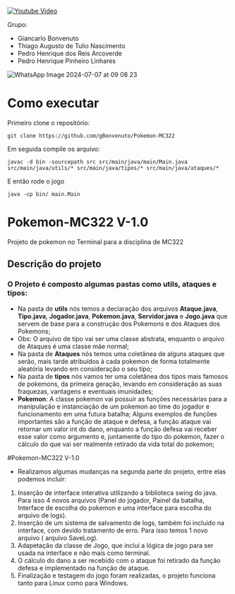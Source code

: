 [![Youtube Video](https://img.youtube.com/vi/S_qDgaQAJqg/0.jpg)](https://www.youtube.com/watch?v=S_qDgaQAJqg)

Grupo: 

- Giancarlo Bonvenuto
- Thiago Augusto de Tulio Nascimento
- Pedro Henrique dos Reis Arcoverde
- Pedro Henrique Pinheiro Linhares

![WhatsApp Image 2024-07-07 at 09 08 23](https://github.com/gBonvenuto/Pokemon-MC322/assets/141372403/8489d63f-5feb-4038-aff2-c631caaf2e99)

# Como executar

Primeiro clone o repositório:

`git clone https://github.com/gBonvenuto/Pokemon-MC322`

Em seguida compile os arquivo:

`javac -d bin -sourcepath src src/main/java/main/Main.java src/main/java/utils/* src/main/java/tipos/* src/main/java/ataques/*`

E então rode o jogo

`java -cp bin/ main.Main`

# Pokemon-MC322 V-1.0
Projeto de pokemon no Terminal para a disciplina de MC322
## Descrição do projeto

### O Projeto é composto algumas pastas como utils, ataques e tipos:
- Na pasta de **utils** nós temos a declaração dos arquivos **Ataque.java**, **Tipo.java**, **Jogador.java**, **Pokemon.java**, **Servidor.java** e **Jogo.java** que servem de base para a construção dos Pokemons e dos Ataques dos Pokemons;
- Obs: O arquivo de tipo vai ser uma classe abstrata, enquanto o arquivo de Ataques é uma classe mãe normal;
- Na pasta de **Ataques** nós temos uma coletânea de alguns ataques que serão, mais tarde atribuídos à cada pokemon de forma totalmente aleatória levando em consideração o seu tipo;
- Na pasta de **tipos** nós vamos ter uma coletânea dos tipos mais famosos de pokemons, da primeira geração, levando em consideração as suas fraquezas, vantagens e eventuais imunidades;
- **Pokemon**: A classe pokemon vai possuir as funções necessárias para a manipulação e instanciação de um pokemon ao time do jogador e funcionamento em uma futura batalha; Alguns exemplos de funções importantes são a função de ataque e defesa, a função ataque vai retornar um valor int do dano, enquanto a função defesa vai receber esse valor como argumento e, juntamente do tipo do pokemon, fazer o cálculo do que vai ser realmente retirado da vida total do pokemon;

#Pokemon-MC322 V-1.0
- Realizamos algumas mudanças na segunda parte do projeto, entre elas podemos incluir:
1. Inserção de interface interativa utilizando a biblioteca swing do java. Para isso 4 novos arquivos (Panel do jogador, Painel da batalha, Interface de escolha do pokemon e uma interface para escolha do arquivo de logs).
2. Inserção de um sistema de salvamento de logs, também foi incluido na interface, com devido tratamento de erro. Para isso temos 1 novo arquivo ( arquivo SaveLog).
3. Adapetação da classe de Jogo, que inclui a lógica de jogo para ser usada na interface e não mais como terminal.
4. O cálculo do dano a ser recebido com o ataque foi retirado da função defesa e implementado na função de ataque.
5. Finalização e testagem do jogo foram realizadas, o projeto funciona tanto para Linux como para Windows.
